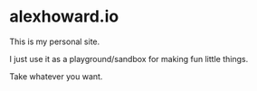 # alexhoward.io

This is my personal site.

I just use it as a playground/sandbox for making fun little things.

Take whatever you want.
